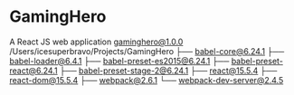 # GamingHero
A React JS web application
 gaminghero@1.0.0 /Users/icesuperbravo/Projects/GamingHero
 ├── babel-core@6.24.1 
 ├── babel-loader@6.4.1 
 ├── babel-preset-es2015@6.24.1 
 ├── babel-preset-react@6.24.1 
 ├── babel-preset-stage-2@6.24.1 
 ├── react@15.5.4 
 ├── react-dom@15.5.4 
 ├── webpack@2.6.1 
 └── webpack-dev-server@2.4.5 
